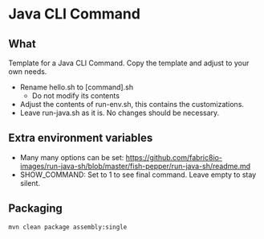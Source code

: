 # Java CLI Command
## What

Template for a Java CLI Command. Copy the template and adjust to your own needs.

* Rename hello.sh to [command].sh
   * Do not modify its contents
* Adjust the contents of run-env.sh, this contains the customizations.
* Leave run-java.sh as it is. No changes should be necessary.

## Extra environment variables

* Many many options can be set: https://github.com/fabric8io-images/run-java-sh/blob/master/fish-pepper/run-java-sh/readme.md
* SHOW_COMMAND: Set to 1 to see final command. Leave empty to stay silent.

## Packaging

    mvn clean package assembly:single
